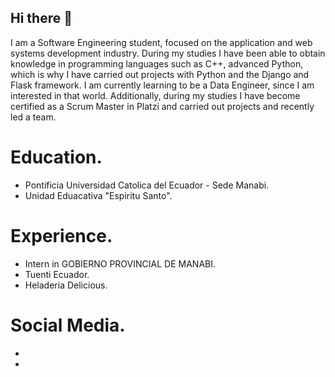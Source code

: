 ## Hi there 👋
I am a Software Engineering student, focused on the application and web systems development industry.
During my studies I have been able to obtain knowledge in programming languages ​​such as C++, advanced Python, which is why I have carried out projects with Python and the Django and Flask framework. I am currently learning to be a Data Engineer, since I am interested in that world.
Additionally, during my studies I have become certified as a Scrum Master in Platzi and carried out projects and recently led a team.

# Education.
- Pontificia Universidad Catolica del Ecuador - Sede Manabi.
- Unidad Eduacativa "Espiritu Santo".

# Experience.
- Intern in GOBIERNO PROVINCIAL DE MANABI.
- Tuenti Ecuador.
- Heladeria Delicious.

# Social Media.
- [linkedin]: https://www.linkedin.com/in/miguel-zea-39828b252/
- [Instagram]: https://www.instagram.com/alejandro__zea/
<!--
**MiguelZea12/MiguelZea12** is a ✨ _special_ ✨ repository because its `README.md` (this file) appears on your GitHub profile.

Here are some ideas to get you started:

- 🔭 I’m currently working on ...
- 🌱 I’m currently learning ...
- 👯 I’m looking to collaborate on ...
- 🤔 I’m looking for help with ...
- 💬 Ask me about ...
- 📫 How to reach me: ...
- 😄 Pronouns: ...
- ⚡ Fun fact: ...
-->
